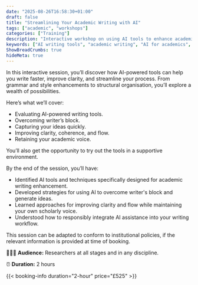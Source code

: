 ```yaml
---
date: "2025-08-26T16:58:30+01:00"
draft: false
title: "Streamlining Your Academic Writing with AI"
tags: ["academic", "workshops"]
categories: ["Training"] 
description: "Interactive workshop on using AI tools to enhance academic writing. Learn to evaluate AI writing tools, overcome writer's block, improve clarity and flow while maintaining your academic voice and using AI responsibly."
keywords: ["AI writing tools", "academic writing", "AI for academics", "writing productivity", "AI ethics", "academic AI", "writing assistance", "scholarly writing", "AI integration", "writing workshop"]
ShowBreadCrumbs: true
hideMeta: true
---
```


In this interactive session, you’ll discover how AI-powered tools can help you write faster, improve clarity, and streamline your process. From grammar and style enhancements to structural organisation, you’ll explore a wealth of possibilities. 

Here’s what we’ll cover: 

- Evaluating AI-powered writing tools.
- Overcoming writer’s block.
- Capturing your ideas quickly. 
- Improving clarity, coherence, and flow.
- Retaining your academic voice. 

You’ll also get the opportunity to try out the tools in a supportive environment. 

By the end of the session, you’ll have: 

- Identified AI tools and techniques specifically designed for academic writing enhancement.
- Developed strategies for using AI to overcome writer's block and generate ideas.
- Learned approaches for improving clarity and flow while maintaining your own scholarly voice.
- Understood how to responsibly integrate AI assistance into your writing workflow.

This session can be adapted to conform to institutional policies, if the relevant information is provided at time of booking.

👩🏽‍🎓 **Audience:** Researchers at all stages and in any discipline.

⏰ **Duration:** 2 hours

{{< booking-info duration="2-hour" price="£525" >}}
